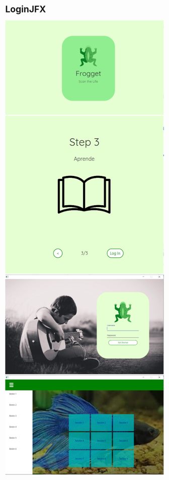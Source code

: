 # LoginJFX
![](https://github.com/Richyy999/LoginJFX/blob/Wizard/src/img/splash.PNG)
![](https://github.com/Richyy999/LoginJFX/blob/Wizard/src/img/wizard.PNG)
![](https://github.com/Richyy999/LoginJFX/blob/Wizard/src/img/login.PNG)
![](https://github.com/Richyy999/LoginJFX/blob/Wizard/src/img/homePage.PNG)
